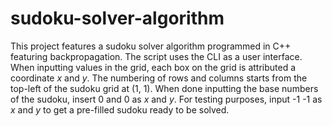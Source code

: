 # sudoku-solver-algorithm
This project features a sudoku solver algorithm programmed in C++ featuring backpropagation.
The script uses the CLI as a user interface.
When inputting values in the grid, each box on the grid is attributed a coordinate $x$ and $y$. The numbering of rows and columns starts from the top-left of the sudoku grid at (1, 1).
When done inputting the base numbers of the sudoku, insert 0 and 0 as $x$ and $y$.
For testing purposes, input -1 -1 as $x$ and $y$ to get a pre-filled sudoku ready to be solved.